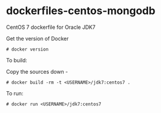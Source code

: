 dockerfiles-centos-mongodb
===========================

CentOS 7 dockerfile for Oracle JDK7

Get the version of Docker

    # docker version

To build:

Copy the sources down -

    # docker build -rm -t <USERNAME>/jdk7:centos7 .

To run:

    # docker run <USERNAME>/jdk7:centos7
